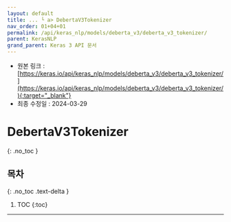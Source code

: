 ```yaml
---
layout: default
title: ... └ a> DebertaV3Tokenizer
nav_order: 01+04+01
permalink: /api/keras_nlp/models/deberta_v3/deberta_v3_tokenizer/
parent: KerasNLP
grand_parent: Keras 3 API 문서
---
```


* 원본 링크 : [https://keras.io/api/keras_nlp/models/deberta_v3/deberta_v3_tokenizer/](https://keras.io/api/keras_nlp/models/deberta_v3/deberta_v3_tokenizer/){:target="_blank"}
* 최종 수정일 : 2024-03-29

# DebertaV3Tokenizer
{: .no_toc }

## 목차
{: .no_toc .text-delta }

1. TOC
{:toc}

---
